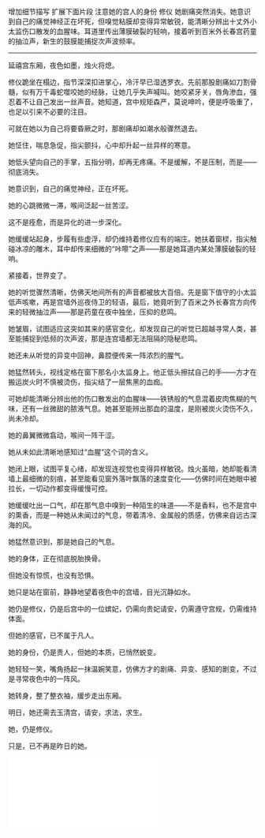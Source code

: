 增加细节描写 扩展下面片段 注意她的宫人的身份  修仪 她剧痛突然消失。她意识到自己的痛觉神经正在坏死，但嗅觉粘膜却变得异常敏锐，能清晰分辨出十丈外小太监伤口散发的血腥味。耳道里传出薄膜破裂的轻响，接着听到百米外长春宫药童的抽泣声，新生的鼓膜能捕捉次声波频率。

----



延禧宫东厢，夜色如墨，烛火将熄。

修仪跪坐在榻边，指节深深扣进掌心，冷汗早已湿透罗衣。先前那股剧痛如刀割骨髓，似有万千毒蛇噬咬她的经脉，让她几乎失声喊叫。她咬紧牙关，唇角渗血，强忍着不让自己发出一丝声音。她知道，宫中规矩森严，莫说呻吟，便是呼吸重了，也足以引来不必要的注目。

可就在她以为自己将要昏厥之时，那剧痛却如潮水般骤然退去。

她怔住，喘息急促，指尖颤抖，心中却升起一丝异样的寒意。

她低头望向自己的手掌，五指分明，却再无疼痛。不是缓解，不是压制，而是——彻底消失。

她意识到，自己的痛觉神经，正在坏死。

她的心跳微微一滞，喉间泛起一丝苦涩。

这不是痊愈，而是异化的进一步深化。

她缓缓站起身，步履有些虚浮，却仍维持着修仪应有的端庄。她扶着窗棂，指尖触碰冰凉的雕木，耳中却传来细微的“咔嚓”之声——那是她耳道内某处薄膜破裂的轻响。

紧接着，世界变了。

她的听觉骤然清晰，仿佛天地间所有的声音都被放大百倍。先是窗下值守的小太监低声咳嗽，再是宫墙外巡夜侍卫的轻语，最后，她竟听到了百米之外长春宫方向传来的轻微抽泣声——那是药童在夜中独坐，压抑的悲鸣。

她皱眉，试图适应这突如其来的感官变化，却发现自己的听觉已超越寻常人类，甚至能捕捉到低频的次声波，那是连宫墙都无法阻隔的隐秘悲鸣。

她还未从听觉的异变中回神，鼻腔便传来一阵浓烈的腥气。

她猛然转头，视线定格在窗下那名小太监身上。他正低头擦拭自己的手——方才在搬运炭火时不慎被烫伤，指尖结了一层焦黑的血痂。

可她却能清晰分辨出他的伤口散发出的血腥味——铁锈般的气息混着皮肉焦糊的气味，还有一丝微甜的脓液气息。她甚至能辨出那血的温度，是刚被炭火烫伤不久，尚未冷却。

她的鼻翼微微翕动，喉间一阵干涩。

她从未如此清晰地感知过“血腥”这个词的含义。

她闭上眼，试图平复心绪，却发现连视觉也变得异样敏锐。烛火虽暗，她却能看清墙上最细微的刻痕，甚至能看见窗外落叶飘落的速度变化——仿佛时间在她眼中被拉长，一切动作都变得缓慢可控。

她缓缓吐出一口气，却在那气息中嗅到一种陌生的味道——不是香料，也不是宫中的熏香，而是一种她从未闻过的气息，带着清冷、金属般的质感，仿佛来自远古深海的风。

她猛然意识到，那是她自己的气息。

她的身体，正在彻底脱胎换骨。

但她没有惊慌，也没有恐惧。

她只是站在窗前，静静地望着夜色中的宫墙，目光沉静如水。

她仍是修仪，仍是后宫中的一位嫔妃，仍需向贵妃请安，仍需遵守宫规，仍需维持体面。

但她的感官，已不属于凡人。

她的身份，仍是贵人，但她的本质，已悄然蜕变。

她轻轻一笑，嘴角扬起一抹温婉笑意，仿佛方才的剧痛、异变、感知的剧变，不过是寻常夜色中的一阵风。

她转身，整了整衣袖，缓步走出东厢。

明日，她还需去玉清宫，请安，求法，求生。

她，仍是修仪。

只是，已不再是昨日的她。

![](255.md)